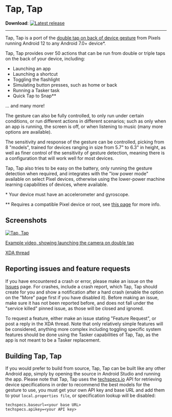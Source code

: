 # Tap, Tap

**Download**: [![Latest release](https://img.shields.io/github/release/KieronQuinn/TapTap.svg?maxAge=3600&label=download)](https://github.com/KieronQuinn/TapTap/releases)

---

Tap, Tap is a port of the [double tap on back of device gesture](https://www.xda-developers.com/google-pixel-android-11-double-tap-rear-gestures/) from Pixels running Android 12 to any Android 7.0+ device*. 

Tap, Tap provides over 50 actions that can be run from double or triple taps on the back of your device, including:

- Launching an app
- Launching a shortcut
- Toggling the flashlight
- Simulating button presses, such as home or back
- Running a Tasker task
- Quick Tap to Snap**

... and many more!

The gesture can also be fully controlled, to only run under certain conditions, or run different actions in different scenarios; such as only when an app is running, the screen is off, or when listening to music (many more options are available).

The sensitivity and response of the gesture can be controlled, picking from 8 "models", trained for devices ranging in size from 5.7" to 6.3" in height, as well as finer control of the sensitivity of gesture detection, meaning there is a configuration that will work well for most devices. 

Tap, Tap also tries to be easy on the battery, only running the gesture detection when required, and integrates with the "low power mode" available on select Pixel devices, otherwise using the lower-power machine learning capabilities of devices, where available.

\* Your device must have an accelerometer and gyroscope.

\** Requires a compatible Pixel device or root, see [this page](https://kieronquinn.co.uk/redirect/TapTap/qtts) for more info.

## Screenshots

[![Tap, Tap](https://i.imgur.com/oN3Iimol.png)](https://i.imgur.com/oN3Iimo.png)

[Example video, showing launching the camera on double tap](https://streamable.com/4jd1mu)

[XDA thread](https://kieronquinn.co.uk/redirect/TapTap/xda)

## Reporting issues and feature requests

If you have encountered a crash or error, please make an issue on the [Issues](https://github.com/KieronQuinn/TapTap/issues) page. For crashes, include a crash report, which Tap, Tap should create for you and show a notification after a hard crash (enable the option on the "More" page first if you have disabled it). Before making an issue, make sure it has not been reported before, and does not fall under the "service killed" pinned issue, as those will be closed and ignored.

To request a feature, either make an issue stating "Feature Request", or post a reply in the XDA thread. Note that only relatively simple features will be considered, anything more complex including toggling specific system features should be done using the Tasker capabilities of Tap, Tap, as the app is not meant to be a Tasker replacement.

## Building Tap, Tap

If you would prefer to build from source, Tap, Tap can be built like any other Android app, simply by opening the source in Android Studio and running the app. Please note that Tap, Tap uses the [techspecs.io](https://techspecs.io/) API for retrieving device specifications in order to recommend the best models for the gesture to use, you must get your own API key and base URL and add them to your `local.properties file`, or specification lookup will be disabled:

```
techspecs.baseurl=<your base URL>
techspecs.apikey=<your API key>
```
